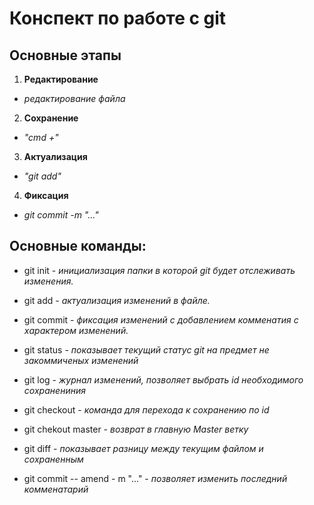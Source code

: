 # **Конспект по работе с git**
## **Основные этапы**
1. **Редактирование**

* *редактирование файла*

2. **Сохранение**

* *"cmd +"*

3. **Актуализация**

* *"git add"*

4. **Фиксация**

* *git commit -m "..."*

## **Основные команды:**
* git init - *инициализация папки в которой git будет отслеживать изменения.*

* git add - *актуализация изменений в файле.*

* git commit - *фиксация изменений с добавлением комменатия с характером изменений.*

* git status - *показывает текущий статус git на предмет не закоммиченых изменений*

* git log - *журнал изменений, позволяет выбрать id необходимого сохранениния*

* git checkout - *команда для перехода к сохранению по id*

* git chekout master - *возврат в главную Master ветку*

* git diff - *показывает разницу между текущим файлом и сохраненным*

* git commit -- amend - m "..." - *позволяет изменить последний комменатарий*